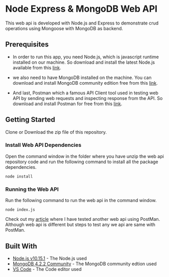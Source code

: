# Node Express & MongoDB Web API

This web api is developed with Node.js and Express to demonstrate crud operations using Mongoose with MongoDB as backend.

## Prerequisites

- In order to run this app, you need Node.js, which is javascript runtime installed on our machine.
  So download and install the latest Node.js available from this [link](https://nodejs.org/en/).

- we also need to have MongoDB installed on the machine. You can download and install MongoDB community edition free from this [link](https://www.mongodb.com/download-center/community).

- And last, Postman which a famous API Client tool used in testing web API by sending web requests and inspecting response from the API. So download and install Postman for free from this [link](https://www.getpostman.com/downloads/).

## Getting Started

Clone or Download the zip file of this repository.

### Install Web API Dependencies

Open the command window in the folder where you have unzip the web api repository code and run the following command to install all the package dependencies.

```
node install
```

### Running the Web API

Run the following command to run the web api in the command window.

```
node index.js
```

Check out my [article](https://sanjaysaini.tech/create-asp-net-core-3-web-api-using-entity-framework-core/) where I have tested another web api using PostMan. Although web api is different but steps to test any we api are same with PostMan.

## Built With

- [Node.js v10.15.1](https://nodejs.org/en/) - The Node.js used
- [MongoDB 4.2.2 Community](https://www.mongodb.com/download-center/community) - The MongoDB community edtion used
- [VS Code](https://code.visualstudio.com/download) - The Code editor used
